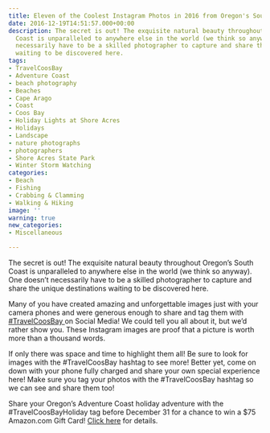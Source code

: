 ```yaml
---
title: Eleven of the Coolest Instagram Photos in 2016 from Oregon's South Coast
date: 2016-12-19T14:51:57.000+00:00
description: The secret is out! The exquisite natural beauty throughout Oregon's South
  Coast is unparalleled to anywhere else in the world (we think so anyway). One doesn't
  necessarily have to be a skilled photographer to capture and share the unique destinations
  waiting to be discovered here.
tags:
- TravelCoosBay
- Adventure Coast
- beach photography
- Beaches
- Cape Arago
- Coast
- Coos Bay
- Holiday Lights at Shore Acres
- Holidays
- Landscape
- nature photographs
- photographers
- Shore Acres State Park
- Winter Storm Watching
categories:
- Beach
- Fishing
- Crabbing & Clamming
- Walking & Hiking
image: ''
warning: true
new_categories:
- Miscellaneous

---
```

The secret is out! The exquisite natural beauty throughout Oregon’s South Coast is unparalleled to anywhere else in the world (we think so anyway). One doesn’t necessarily have to be a skilled photographer to capture and share the unique destinations waiting to be discovered here.

Many of you have created amazing and unforgettable images just with your camera phones and were generous enough to share and tag them with <a href="https://www.instagram.com/explore/tags/travelcoosbay/" target="_blank">#TravelCoosBay </a>on Social Media! We could tell you all about it, but we’d rather show you. These Instagram images are proof that a picture is worth more than a thousand words.

If only there was space and time to highlight them all! Be sure to look for images with the #TravelCoosBay hashtag to see more! Better yet, come on down with your phone fully charged and share your own special experience here! Make sure you tag your photos with the #TravelCoosBay hashtag so we can see and share them too!

Share your Oregon’s Adventure Coast holiday adventure with the #TravelCoosBayHoliday tag before December 31 for a chance to win a $75 Amazon.com Gift Card! <a href="http://www.oregonsadventurecoast.com/2016/11/share-your-travelcoosbayholiday-experience-for-a-chance-to-win-an-amazon-giftcard/" target="_blank" class="broken_link">Click here</a> for details.